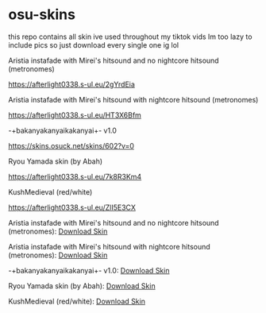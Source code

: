 # osu-skins
this repo contains all skin ive used throughout my tiktok vids
Im too lazy to include pics so just download every single one ig lol

Aristia instafade with Mirei's hitsound and no nightcore hitsound (metronomes)

https://afterlight0338.s-ul.eu/2gYrdEia

Aristia instafade with Mirei's hitsound with nightcore hitsound (metronomes)

https://afterlight0338.s-ul.eu/HT3X6Bfm

-+bakanyakanyaikakanyai+- v1.0

https://skins.osuck.net/skins/602?v=0

Ryou Yamada skin (by Abah)

https://afterlight0338.s-ul.eu/7k8R3Km4

KushMedieval (red/white)

https://afterlight0338.s-ul.eu/ZlI5E3CX

<p>Aristia instafade with Mirei's hitsound and no nightcore hitsound (metronomes): <a href="https://afterlight0338.s-ul.eu/2gYrdEia" download>Download Skin</a></p>

<p>Aristia instafade with Mirei's hitsound with nightcore hitsound (metronomes): <a href="https://afterlight0338.s-ul.eu/HT3X6Bfm" download>Download Skin</a></p>

<p>-+bakanyakanyaikakanyai+- v1.0: <a href="https://skins.osuck.net/skins/602?v=0" download>Download Skin</a></p>

<p>Ryou Yamada skin (by Abah): <a href="https://afterlight0338.s-ul.eu/7k8R3Km4" download>Download Skin</a></p>

<p>KushMedieval (red/white): <a href="https://afterlight0338.s-ul.eu/ZlI5E3CX" download>Download Skin</a></p>
